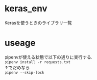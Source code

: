 # keras_env
Kerasを使うときのライブラリ一覧  

# useage  
pipenvが使える状態で以下の通りに実行する.  
`pipenv install -r requests.txt`  
↑でだめなら  
`pipenv --skip-lock`  

